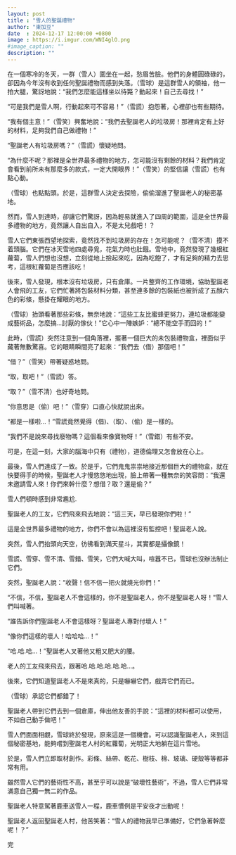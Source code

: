 ```yaml
---
layout: post
title : "雪人的聖誕禮物"
author: "東加豆"
date  : 2024-12-17 12:00:00 +0800
image : https://i.imgur.com/WNI4glO.png
#image_caption: ""
description: ""
---
```


在一個寒冷的冬天，一群（雪人）圍坐在一起，愁眉苦臉。他們的身體圓碌碌的，卻因為今年沒有收到任何聖誕禮物而感到失落。（雪球）是這群雪人的領袖，他一拍大腿，驚訝地說：“我們怎麼能這樣坐以待斃？動起來！自己去尋找！”

<!--more-->

“可是我們是雪人啊，行動起來可不容易！”（雪謊）抱怨著，心裡卻也有些期待。

“我有個主意！”（雪笑）興奮地說：“我們去聖誕老人的垃圾房！那裡肯定有上好的材料，足夠我們自己做禮物！”

“聖誕老人有垃圾房嗎？”（雪謊）懷疑地問。

“為什麼不呢？那裡是全世界最多禮物的地方，怎可能沒有剩餘的材料？我們肯定會看到前所未有那麼多的款式，一定大開眼界！”（雪笑）的堅信讓（雪謊）也有點心動。

（雪球）也點點頭。於是，這群雪人決定去探險，偷偷溜進了聖誕老人的秘密基地。

然而，雪人到達時，卻讓它們驚訝，因為輕易就進入了四周的範圍，這是全世界最多禮物的地方，竟然讓人自出自入，不是太兒戲吧！？

雪人它們東張西望地探索，竟然找不到垃圾房的存在！怎可能呢？（雪不清）摸不着頭腦。它們在冰天雪地四處尋覓，花氣力時也肚餓。雪地中，竟然發現了幾根紅蘿蔔，雪人們想也沒想，立刻從地上撿起來吃，因為吃飽了，才有足夠的精力去思考，這根紅蘿蔔是否應該吃！

後來，雪人發現，根本沒有垃圾房，只有倉庫。一片整齊的工作環境，協助聖誕老人會飛的工友，它們忙著將包裝材料分類，甚至連多餘的包裝紙也被折成了五顏六色的彩條，懸掛在耀眼的地方。

（雪球）抬頭看著那些彩條，無奈地說：“這些工友比蜜蜂更努力，連垃圾都能變成藝術品，怎麼搞...討厭的傢伙！”它心中一陣嫉妒：“總不能空手而回的！”

此時，（雪謊）突然注意到一個角落裡，擺著一個巨大的未包裝禮物盒，裡面似乎藏著無數驚喜。它的眼睛瞬間亮了起來：“我們去（借）那個吧！”

“借？”（雪笑）帶著疑惑地問。

“取，取吧！”（雪謊）答。

“取？”（雪不清）也好奇地問。

“你意思是（偷）吧！”（雪穿）口直心快就說出來。

“都是一樣啦...！”雪謊竟然覺得（借)、（取）、（偷）是一樣的。

“我們不是說來尋找廢物嗎？這個看來像寶物呀！”（雪錯）有些不安。

可是，在這一刻，大家的腦海中只有（禮物），道德倫理又怎會放在心上。

最後，雪人們達成了一致。於是乎，它們鬼鬼祟祟地接近那個巨大的禮物盒，就在快要得手的時候，聖誕老人才慢悠悠地出現，臉上帶著一種無奈的笑容問：“我還未邀請雪人來！你們來幹什麼？想借？取？還是偷？”

雪人們頓時感到非常尷尬.

聖誕老人的工友，它們飛來飛去地說：“這三天，早已發現你們啦！”

這是全世界最多禮物的地方，你們不會以為這裡沒有監控吧！聖誕老人說。

突然，雪人們抬頭向天空，彷彿看到滿天星斗，其實都是攝像鏡！

雪謊、雪穿、雪不清、雪錯、雪笑，它們大喊大叫，喧囂不已，雪球也沒辦法制止它們。

突然，聖誕老人說：“收聲！信不信一把火就燒光你們！”

“不信，不信，聖誕老人不會這樣的，你不是聖誕老人，你不是聖誕老人呀！”雪人們叫喊著。

“誰告訴你們聖誕老人不會這樣呀？聖誕老人專對付壞人！”

“像你們這樣的壞人！哈哈哈...！”

“哈.哈.哈...！”聖誕老人叉著他又粗又肥大的腰。

老人的工友飛來飛去，跟著哈.哈.哈.哈.哈.哈...。

後來，它們知道聖誕老人不是來真的，只是嚇嚇它們，戲弄它們而已。

（雪球）承認它們都錯了！

聖誕老人帶到它們去到一個倉庫，伸出他友善的手說：“這裡的材料都可以使用，不如自己動手做吧！”

雪人們面面相覷，雪球終於發現，原來這是一個機會。可以認識聖誕老人，來到這個秘密基地，能夠嚐到聖誕老人村的紅蘿蔔，光明正大地躺在這片雪地。

於是，雪人們立即取材創作。彩條、絲帶、乾花、樹枝、棉、玻璃、硬殼等等都非常有用。

雖然雪人它們的藝術性不高，甚至乎可以說是“破壞性藝術”，不過，雪人它們非常滿意自己獨一無二的作品。

聖誕老人特意駕著鹿車送雪人一程，鹿車慣例是平安夜才出動呢！

聖誕老人返回聖誕老人村，他苦笑著：“雪人的禮物我早已準備好，它們急著幹麼呢！？”

完

<!--END-->